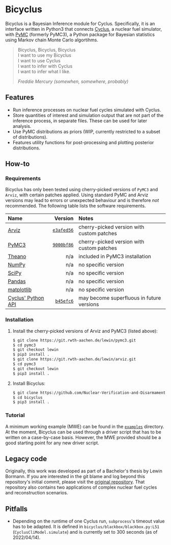 # Bicyclus
Bicyclus is a Bayesian Inference module for Cyclus.
Specifically, it is an interface written in Python3 that connects
[Cyclus](https://fuelcycle.org/), a nuclear fuel simulator, with
[PyMC](https://docs.pymc.io/en/v3/) (formerly PyMC3), a Python package for
Bayesian statistics using Markov chain Monte Carlo algortihms.

> Bicyclus, Bicyclus, Bicyclus  
> I want to use my Bicyclus  
> I want to use Cyclus  
> I want to infer with Cyclus  
> I want to infer what I like.  
>
> _Freddie Mercury (somewhen, somewhere, probably)_

## Features
- Run inference processes on nuclear fuel cycles simulated with Cyclus.
- Store quantities of interest and simulation output that are not part of the
  inference process, in separate files.
  These can be used for later analysis.
- Use PyMC distributions as priors (WIP, currently restricted to a subset of
  distributions).
- Features utility functions for post-processing and plotting posterior
  distributions.

## How-to
### Requirements
Bicyclus has only been tested using cherry-picked versions of `PyMC3` and
`Arviz`, with certain patches applied.
Using standard PyMC and Arviz versions may lead to errors or unexpected
behaviour and is therefore *not* recommended.
The following table lists the software requirements.

| Name | Version | Notes |
|:-----|---:|:---|
| [Arviz](https://arviz-devs.github.io/arviz/index.html) | [`e3afed56`](https://git.rwth-aachen.de/lewin/arviz/-/tree/lewin) | cherry-picked version with custom patches |
| [PyMC3](https://docs.pymc.io/en/v3/) | [`9000bf86`](https://git.rwth-aachen.de/lewin/pymc3/-/tree/lewin) | cherry-picked version with custom patches |
| [Theano](https://github.com/Theano/Theano) | n/a | included in PyMC3 installation |
| [NumPy](https://numpy.org/doc/stable/index.html) | n/a | no specific version |
| [SciPy](https://docs.scipy.org/doc/scipy/index.html)| n/a | no specific version |
| [Pandas](https://pandas.pydata.org/)| n/a | no specific version |
| [matplotlib](https://matplotlib.org/)| n/a | no specific version |
| [Cyclus' Python API](https://fuelcycle.org/) | [`b45efc6`](https://github.com/maxschalz/cyclus/tree/b45efc6d988c5d30895b320ded235222ce5a2053) | may become superfluous in future versions |

### Installation
1. Install the cherry-picked versions of Arviz and PyMC3 (listed above):
   ```bash
   $ git clone https://git.rwth-aachen.de/lewin/pymc3.git
   $ cd pymc3
   $ git checkout lewin
   $ pip3 install .
   $ git clone https://git.rwth-aachen.de/lewin/arviz.git
   $ cd pymc3
   $ git checkout lewin
   $ pip3 install .
   ```
2. Install Bicyclus:
   ```bash
   $ git clone https://github.com/Nuclear-Verification-and-Disarmament/bicyclus.git
   $ cd bicyclus
   $ pip3 install .
   ```

### Tutorial
A minimum working example (MWE) can be found in the [`examples`](/examples)
directory.
At the moment, Bicyclus can be used through a driver script that has to be
written on a case-by-case basis.
However, the MWE provided should be a good starting point for any new driver script.

## Legacy code
Originally, this work was developed as part of a Bachelor's thesis by Lewin
Bormann.
If you are interested in the git blame and log beyond this repository's initial
commit, please visit the
[original repository](https://git.rwth-aachen.de/nvd/fuel-cycle/bayesian-cycle/).
That repository also contains two applications of complex nuclear fuel cycles
and reconstruction scenarios.

## Pitfalls
- Depending on the runtime of one Cyclus run, `subprocess`'s timeout value has
  to be adapted.
  It is defined in `bicyclus/blackbox/blackbox.py:L51`
  (`CyclusCliModel.simulate`) and is currently set to 300 seconds (as of 2022/04/14).
